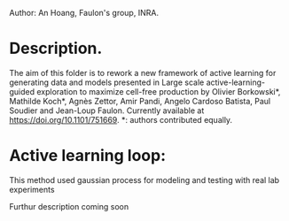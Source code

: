Author: An Hoang, Faulon's group, INRA.

# Description.

The aim of this folder is to rework a new framework of active learning for generating data and models presented in Large scale active-learning-guided exploration to maximize cell-free production by Olivier Borkowski*, Mathilde Koch*, Agnès Zettor, Amir Pandi, Angelo Cardoso Batista, Paul Soudier and Jean-Loup Faulon. Currently available at https://doi.org/10.1101/751669.
*: authors contributed equally.

# Active learning loop:

This method used gaussian process for modeling and testing with real lab experiments


Furthur description coming soon

